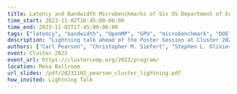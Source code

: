 ```yaml
---
title: Latency and Bandwidth Microbenchmarks of Six US Department of Energy Systems in the Top500
time_start: 2023-11-02T16:45:00-06:00
time_end: 2023-11-02T17:45:00-06:00
tags: ["latency", "bandwidth", "OpenMP", "GPU", "microbenchmark", "DOE", "supercomputing", "MPI", "CUDA", "HIP", "V100", "A100", "MI250X", "Frontier", "Summit", "Perlmutter", "Sierra", "Tioga", "RZVernal"]
description: "Lightning talk ahead of the Poster Session at Cluster 2023"
authors: ["Carl Pearson", "Christopher M. Siefert", "Stephen L. Olivier", "Andrey Prokopenko", "Timothy J. Fuller", "Jonathan Hu"]
event: Cluster 2023
event_url: https://clustercomp.org/2023/program/
location: Mesa Ballroom
url_slides: /pdf/20231102_pearson_cluster_lightning.pdf
how_invited: Lightning Talk
---
```

